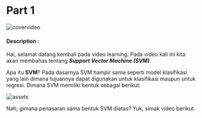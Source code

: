 # Part 1

![covervideo](http://bit.ly/makeaicovervideo)

#### **Description :**

Hai, selamat datang kembali pada video learning. Pada video kali ini kita akan membahas tentang **_Support Vector Machine (SVM)_**. 

Apa itu **SVM**? Pada dasarnya SVM hampir sama seperti model klasifikasi yang lain dimana tujuannya dapat digunakan untuk klasifikasi maupun untuk regresi. Dimana SVM memiliki bentuk sebagai berikut: <br>

![assets](https://www.dropbox.com/sh/3escqhuxix16hj2/AABMcVU7ewL9FLkwln0YGQ6za/1.png?dl=1)


Nah, gimana penasaran sama bentuk SVM diatas? Yuk, simak video berikut. 
